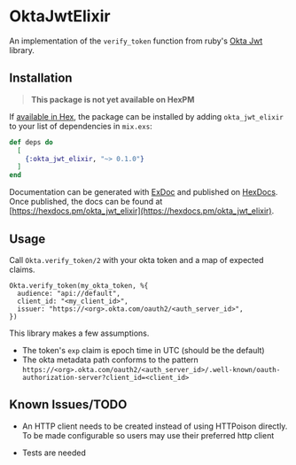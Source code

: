 # OktaJwtElixir

An implementation of the `verify_token` function from ruby's [Okta Jwt](https://github.com/damir/okta-jwt) library.

## Installation

> **This package is not yet available on HexPM**

If [available in Hex](https://hex.pm/docs/publish), the package can be installed
by adding `okta_jwt_elixir` to your list of dependencies in `mix.exs`:

```elixir
def deps do
  [
    {:okta_jwt_elixir, "~> 0.1.0"}
  ]
end
```

Documentation can be generated with [ExDoc](https://github.com/elixir-lang/ex_doc)
and published on [HexDocs](https://hexdocs.pm). Once published, the docs can
be found at [https://hexdocs.pm/okta_jwt_elixir](https://hexdocs.pm/okta_jwt_elixir).

## Usage

Call `Okta.verify_token/2` with your okta token and a map of expected claims.

```
Okta.verify_token(my_okta_token, %{
  audience: "api://default",
  client_id: "<my_client_id>",
  issuer: "https://<org>.okta.com/oauth2/<auth_server_id>",
})
```

This library makes a few assumptions.

* The token's `exp` claim is epoch time in UTC (should be the default)
* The okta metadata path conforms to the pattern `https://<org>.okta.com/oauth2/<auth_server_id>/.well-known/oauth-authorization-server?client_id=<client_id>`

## Known Issues/TODO

* An HTTP client needs to be created instead of using HTTPoison directly. To be made configurable so users may use their preferred http client

* Tests are needed
